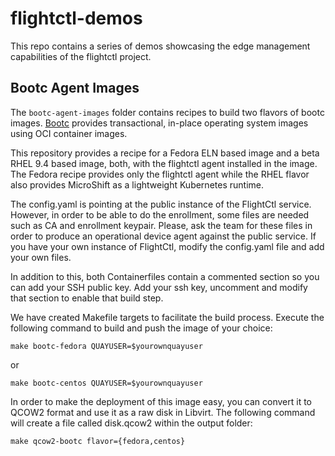 # flightctl-demos

This repo contains a series of demos showcasing the edge management capabilities of the flightctl project.


## Bootc Agent Images

The `bootc-agent-images` folder contains recipes to build two flavors of bootc images. [Bootc](https://github.com/containers/bootc) provides transactional, in-place operating system images using OCI container images.

This repository provides a recipe for a Fedora ELN based image and a beta RHEL 9.4 based image, both, with the flightctl agent installed in the image. The Fedora recipe provides only the flightctl agent while the RHEL flavor also provides MicroShift as a lightweight Kubernetes runtime.

The config.yaml is pointing at the public instance of the FlightCtl service. However, in order to be able to do the enrollment, some files are needed such as CA and enrollment keypair. Please, ask the team for these files in order to produce an operational device agent against the public service. If you have your own instance of FlightCtl, modify the config.yaml file and add your own files.

In addition to this, both Containerfiles contain a commented section so you can add your SSH public key. Add your ssh key, uncomment and modify that section to enable that build step.

We have created Makefile targets to facilitate the build process. Execute the following command to build and push the image of your choice:

```
make bootc-fedora QUAYUSER=$yourownquayuser
````

or

```
make bootc-centos QUAYUSER=$yourownquayuser
```

In order to make the deployment of this image easy, you can convert it to QCOW2 format and use it as a raw disk in Libvirt. The following command will create a file called disk.qcow2 within the output folder:

```
make qcow2-bootc flavor={fedora,centos}
```
